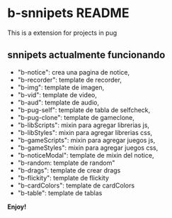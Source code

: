 # b-snnipets README

This is a extension for projects in pug

## snnipets actualmente funcionando

- "b-notice": crea una pagina de notice,
- "b-recorder": template de recorder,
- "b-img": template de imagen,
- "b-vid": template de video,
- "b-aud": template de audio,
- "b-pug-self": template de tabla de selfcheck,
- "b-pug-clone": template de gameclone,
- "b-libScripts": mixin para agregar librerias js,
- "b-libStyles": mixin para agregar librerias css,
- "b-gameScripts": mixin para agregar juegos js,
- "b-gameStyles": mixin para agregar juegos css,
- "b-noticeModal": template de mixin del notice,
- "b-random: template de random"
- "b-drags": template de crear drags
- "b-flickity": template de flickity
- "b-cardColors": template de cardColors
- "b-table": template de tablas

**Enjoy!**
